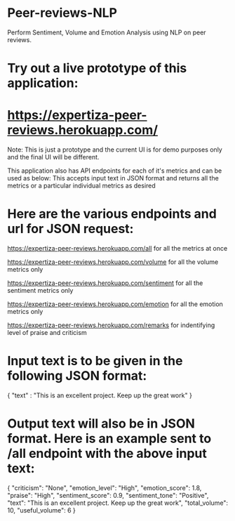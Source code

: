 # Peer-reviews-NLP
Perform Sentiment,  Volume and Emotion Analysis using NLP on peer reviews.

# Try out a live prototype of this application:
# https://expertiza-peer-reviews.herokuapp.com/
 Note: This is just a prototype and the current UI is for demo purposes only and the final UI will be different.

This application also has API endpoints for each of it's metrics and can be used as below:
This accepts input text in JSON format and returns all the metrics or a particular individual metrics as desired

# Here are the various endpoints and url for JSON request:
https://expertiza-peer-reviews.herokuapp.com/all for all the metrics at once

https://expertiza-peer-reviews.herokuapp.com/volume for all the volume metrics only

https://expertiza-peer-reviews.herokuapp.com/sentiment for all the sentiment metrics only

https://expertiza-peer-reviews.herokuapp.com/emotion for all the emotion metrics only

https://expertiza-peer-reviews.herokuapp.com/remarks for indentifying level of praise and criticism

# Input text is to be given in the following JSON format:
{
	"text" : "This is an excellent project. Keep up the great work"
            }

# Output text will also be in JSON format. Here is an example sent to /all endpoint with the above input text:
{
    "criticism": "None",
    "emotion_level": "High",
    "emotion_score": 1.8,
    "praise": "High",
    "sentiment_score": 0.9,
    "sentiment_tone": "Positive",
    "text": "This is an excellent project. Keep up the great work",
    "total_volume": 10,
    "useful_volume": 6
}
